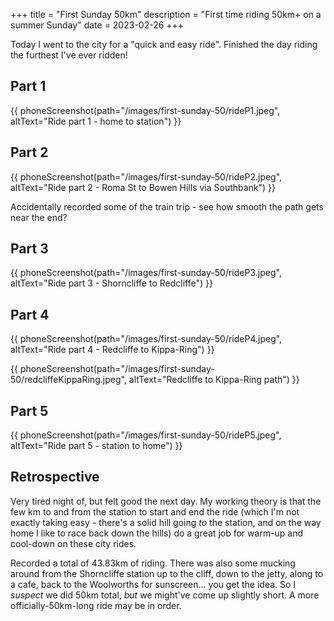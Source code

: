 +++
title = "First Sunday 50km"
description = "First time riding 50km+ on a summer Sunday"
date = 2023-02-26
+++

Today I went to the city for a "quick and easy ride". Finished the day riding the furthest I've ever ridden!

## Part 1
{{ phoneScreenshot(path="/images/first-sunday-50/rideP1.jpeg", altText="Ride part 1 - home to station") }}

## Part 2
{{ phoneScreenshot(path="/images/first-sunday-50/rideP2.jpeg", altText="Ride part 2 - Roma St to Bowen Hills via Southbank") }}

Accidentally recorded some of the train trip - see how smooth the path gets near the end?

## Part 3
{{ phoneScreenshot(path="/images/first-sunday-50/rideP3.jpeg", altText="Ride part 3 - Shorncliffe to Redcliffe") }}

## Part 4
{{ phoneScreenshot(path="/images/first-sunday-50/rideP4.jpeg", altText="Ride part 4 - Redcliffe to Kippa-Ring") }}


{{ phoneScreenshot(path="/images/first-sunday-50/redcliffeKippaRing.jpeg", altText="Redcliffe to Kippa-Ring path") }}

## Part 5
{{ phoneScreenshot(path="/images/first-sunday-50/rideP5.jpeg", altText="Ride part 5 - station to home") }}


## Retrospective
Very tired night of, but felt good the next day. My working theory is that the few km to and from the station to start and end the ride (which I'm not exactly taking easy - there's a solid hill going *to* the station, and on the way home I like to race back down the hills) do a great job for warm-up and cool-down on these city rides.

Recorded a total of 43.83km of riding. There was also some mucking around from the Shorncliffe station up to the cliff, down to the jetty, along to a cafe, back to the Woolworths for sunscreen... you get the idea. So I *suspect* we did 50km total, *but* we might've come up slightly short. A more officially-50km-long ride may be in order.